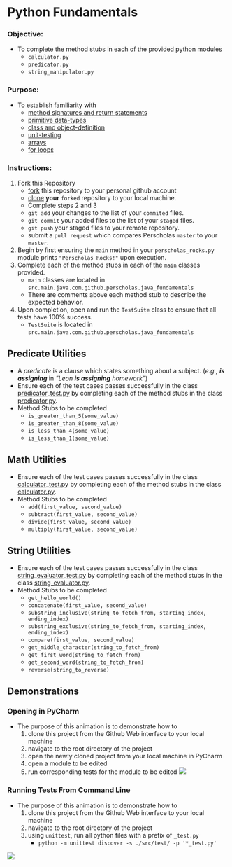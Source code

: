 # Python Fundamentals

### **Objective:**
* To complete the method stubs in each of the provided python modules
	* `calculator.py`
	* `predicator.py`
	* `string_manipulator.py`

### **Purpose:**
* To establish familiarity with
    * [method signatures and return statements]()
    * [primitive data-types]()
    * [class and object-definition]()
    * [unit-testing]()
    * [arrays]()
    * [for loops]()
	
### **Instructions:**

1. Fork this Repository
    * [fork](https://help.github.com/articles/fork-a-repo/) this repository to your personal github account 
    * [clone](https://help.github.com/articles/cloning-a-repository/) **your** `forked` repository to your local machine.
    * Complete steps 2 and 3  
    * `git add` your changes to the list of your `commited` files.
    * `git commit` your added files to the list of your `staged` files.
    * `git push` your staged files to your remote repository.
    * submit a `pull request` which compares Perscholas `master` to your `master`.
2. Begin by first ensuring the `main` method in your `perscholas_rocks.py` module prints `"Perscholas Rocks!"` upon execution.  
3. Complete each of the method stubs in each of the `main` classes provided.
    * `main` classes are located in `src.main.java.com.github.perscholas.java_fundamentals`
    * There are comments above each method stub to describe the expected behavior.
4. Upon completion, open and run the `TestSuite` class to ensure that all tests have 100% success.
    * `TestSuite` is located in `src.main.java.com.github.perscholas.java_fundamentals`

## Predicate Utilities
* A _predicate_ is a clause which states something about a subject. (_e.g., **is assigning**_ in _"Leon **is assigning** homework"_)
* Ensure each of the test cases passes successfully in the class [predicator_test.py](./src/test/predicator_test.py) by completing each of the method stubs in the class [predicator.py](./src/main/predicator.py).
* Method Stubs to be completed
	* `is_greater_than_5(some_value)`
	* `is_greater_than_8(some_value)`
    * `is_less_than_4(some_value)`
    * `is_less_than_1(some_value)`

## Math Utilities
* Ensure each of the test cases passes successfully in the class [calculator_test.py](./src/test/calculator_test.py) by completing each of the method stubs in the class [calculator.py](src/main/calculator.py).
* Method Stubs to be completed	
	* `add(first_value, second_value)`
	* `subtract(first_value, second_value)`
	* `divide(first_value, second_value)`
	* `multiply(first_value, second_value)`


## String Utilities
* Ensure each of the test cases passes successfully in the class [string_evaluator_test.py](./src/test/string_evaluator_test.py) by completing each of the method stubs in the class [string_evaluator.py](src/main/string_evaluator.py).
* Method Stubs to be completed
    * `get_hello_world()`
    * `concatenate(first_value, second_value)`
    * `substring_inclusive(string_to_fetch_from, starting_index, ending_index)`
    * `substring_exclusive(string_to_fetch_from, starting_index, ending_index)`
    * `compare(first_value, second_value)`
    * `get_middle_character(string_to_fetch_from)`
    * `get_first_word(string_to_fetch_from)`
    * `get_second_word(string_to_fetch_from)`
    * `reverse(string_to_reverse)`
    
    
    
## Demonstrations
### Opening in PyCharm
* The purpose of this animation is to demonstrate how to
    1. clone this project from the Github Web interface to your local machine
    2. navigate to the root directory of the project
    3. open the newly cloned project from your local machine in PyCharm
    4. open a module to be edited
    5. run corresponding tests for the module to be edited
[<img src="https://curriculeon.github.io/Curriculeon/lectures/cloud/heroku/hosting-flask-webserver/clone-repository.gif">](https://curriculeon.github.io/Curriculeon/lectures/cloud/heroku/hosting-flask-webserver/clone-repository.gif)
    
    
### Running Tests From Command Line 
* The purpose of this animation is to demonstrate how to
    1. clone this project from the Github Web interface to your local machine
    2. navigate to the root directory of the project
    3. using `unittest`, run all python files with a prefix of `_test.py`
        * `python -m unittest discover -s ./src/test/ -p '*_test.py'`

[![](./run-tests-cli.gif)](./run-tests-cli.gif)
